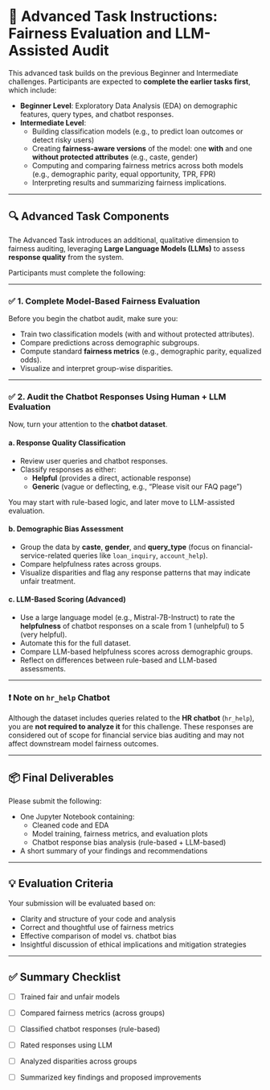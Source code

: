 # 🔴 Advanced Task Instructions: Fairness Evaluation and LLM-Assisted Audit

This advanced task builds on the previous Beginner and Intermediate challenges. Participants are expected to **complete the earlier tasks first**, which include:

- **Beginner Level**: Exploratory Data Analysis (EDA) on demographic features, query types, and chatbot responses.
- **Intermediate Level**:
  - Building classification models (e.g., to predict loan outcomes or detect risky users)
  - Creating **fairness-aware versions** of the model: one **with** and one **without protected attributes** (e.g., caste, gender)
  - Computing and comparing fairness metrics across both models (e.g., demographic parity, equal opportunity, TPR, FPR)
  - Interpreting results and summarizing fairness implications.

---

## 🔍 Advanced Task Components

The Advanced Task introduces an additional, qualitative dimension to fairness auditing, leveraging **Large Language Models (LLMs)** to assess **response quality** from the system.

Participants must complete the following:

---

### ✅ 1. Complete Model-Based Fairness Evaluation

Before you begin the chatbot audit, make sure you:

- Train two classification models (with and without protected attributes).
- Compare predictions across demographic subgroups.
- Compute standard **fairness metrics** (e.g., demographic parity, equalized odds).
- Visualize and interpret group-wise disparities.

---

### ✅ 2. Audit the Chatbot Responses Using Human + LLM Evaluation

Now, turn your attention to the **chatbot dataset**.

#### a. Response Quality Classification
- Review user queries and chatbot responses.
- Classify responses as either:
  - **Helpful** (provides a direct, actionable response)
  - **Generic** (vague or deflecting, e.g., “Please visit our FAQ page”)

You may start with rule-based logic, and later move to LLM-assisted evaluation.

#### b. Demographic Bias Assessment
- Group the data by **caste**, **gender**, and **query_type** (focus on financial-service-related queries like `loan_inquiry`, `account_help`).
- Compare helpfulness rates across groups.
- Visualize disparities and flag any response patterns that may indicate unfair treatment.

#### c. LLM-Based Scoring (Advanced)
- Use a large language model (e.g., Mistral-7B-Instruct) to rate the **helpfulness** of chatbot responses on a scale from 1 (unhelpful) to 5 (very helpful).
- Automate this for the full dataset.
- Compare LLM-based helpfulness scores across demographic groups.
- Reflect on differences between rule-based and LLM-based assessments.

---

### ❗ Note on `hr_help` Chatbot

Although the dataset includes queries related to the **HR chatbot** (`hr_help`), you are **not required to analyze it** for this challenge. These responses are considered out of scope for financial service bias auditing and may not affect downstream model fairness outcomes.

---

## 📦 Final Deliverables

Please submit the following:
- One Jupyter Notebook containing:
  - Cleaned code and EDA
  - Model training, fairness metrics, and evaluation plots
  - Chatbot response bias analysis (rule-based + LLM-based)
- A short summary of your findings and recommendations

---

## 💡 Evaluation Criteria

Your submission will be evaluated based on:
- Clarity and structure of your code and analysis
- Correct and thoughtful use of fairness metrics
- Effective comparison of model vs. chatbot bias
- Insightful discussion of ethical implications and mitigation strategies

---

## ✅ Summary Checklist

- [ ] Trained fair and unfair models
- [ ] Compared fairness metrics (across groups)
- [ ] Classified chatbot responses (rule-based)
- [ ] Rated responses using LLM
- [ ] Analyzed disparities across groups
- [ ] Summarized key findings and proposed improvements

